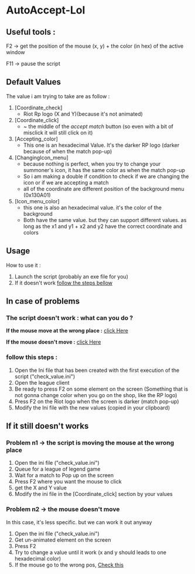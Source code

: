 # AutoAccept-Lol
## Useful tools :
F2 -> get the position of the mouse (x, y) + the color (in hex) of the active window

F11 -> pause the script

## Default Values
The value i am trying to take are as follow :
  1. [Coordinate_check]
     - Riot Rp logo (X and Y)(because it's not animated)
  2. [Coordinate_click]
     - ~ the middle of the _accept match_ button (so even with a bit of misclick it will still click on it)
  3. [Accepting_color]
     - This one is an hexadecimal Value. It's the darker RP logo (darker because of when the match pop-up)
  4. [ChangingIcon_menu]
     - because nothing is perfect, when you try to change your summoner's icon, it has the same color as when the match pop-up
     - So i am making a double if condition to check if we are changing the icon or if we are accepting a match
     - all of the coordinate are different position of the background menu (0x130A01)
  5. [Icon_menu_color]
     - this one is also an hexadecimal value. it's the color of the background
     - Both have the same value. but they can support different values. as long as the x1 and y1 + x2 and y2 have the correct coordinate and colors


## Usage
How to use it :
  1. Launch the script (probably an exe file for you)
  2. If it doesn't work [follow the steps bellow](https://github.com/Miniflint/AutoAccept-Lol/edit/main/README.md#In-case-of-problems)


## In case of problems
### The script doesn't work : what can you do ?

__If the mouse move at the wrong place :__ [click Here](https://github.com/Miniflint/AutoAccept-Lol/edit/main/README.md#Problem-n1-->-the-script-is-moving-the-mouse-at-the-wrong-place)

__If the mouse doesn't move :__ [click Here](https://github.com/Miniflint/AutoAccept-Lol/edit/main/README.md#Problem-n2-->-the-mouse-doesn't-move)

### follow this steps :
  1. Open the Ini file that has been created with the first execution of the script ("check_value.ini")
  2. Open the league client
  3. Be ready to press F2 on some element on the screen (Something that is not gonna change color when you go on the shop, like the RP logo)
  4. Press F2 on the Riot logo when the screen is darker (match pop-up)
  5. Modify the Ini file with the new values (copied in your clipboard)


## If it still doesn't works
### Problem n1 -> the script is moving the mouse at the wrong place
  1. Open the ini file ("check_value.ini")
  2. Queue for a league of legend game
  3. Wait for a match to Pop up on the screen
  4. Press F2 where you want the mouse to click
  5. get the X and Y value
  6. Modify the ini file in the [Coordinate_click] section by your values


### Problem n2 -> the mouse doesn't move
In this case, it's less specific. but we can work it out anyway
  1. Open the ini file ("check_value.ini")
  2. Get un-animated element on the screen
  3. Press F2
  4. Try to change a value until it work (x and y should leads to one hexadecimal color)
  5. If the mouse go to the wrong pos, [Check this](https://github.com/Miniflint/AutoAccept-Lol/edit/main/README.md#Problem-n1-->-the-script-is-moving-the-mouse-at-the-wrong-place)
